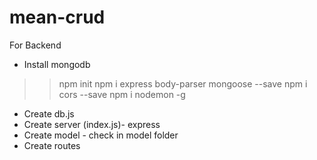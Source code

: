 # mean-crud
For Backend
- Install mongodb
>> npm init
>> npm i express body-parser mongoose --save
>> npm i cors --save
>> npm i nodemon -g
- Create db.js
- Create server (index.js)- express
- Create model - check in model folder
- Create routes
